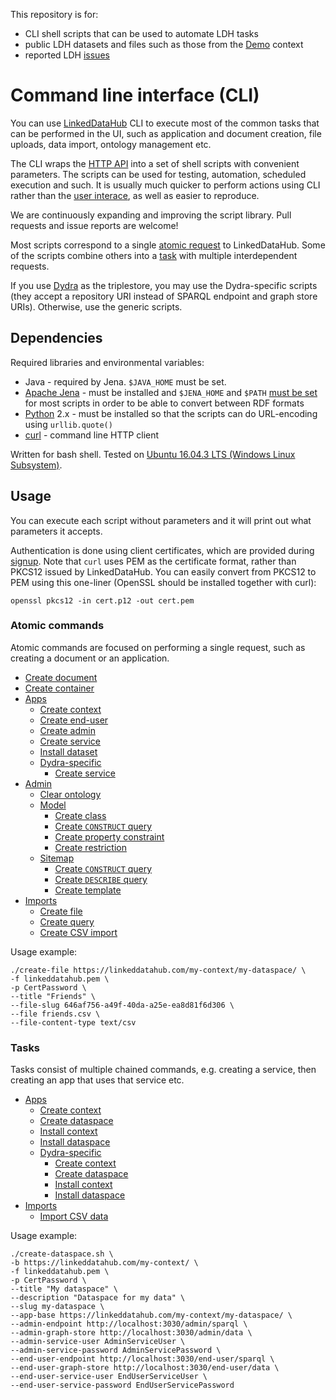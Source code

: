 This repository is for:
* CLI shell scripts that can be used to automate LDH tasks
* public LDH datasets and files such as those from the [Demo](https://linkeddatahub.com/demo/) context
* reported LDH [issues](../../issues)

Command line interface (CLI)
============================

You can use [LinkedDataHub](https://linkeddatahub.com/docs/about) CLI to execute most of the common tasks that can be performed in the UI, such as application and document creation, file uploads, data import, ontology management etc.

The CLI wraps the [HTTP API](https://linkeddatahub.com/docs/http-api) into a set of shell scripts with convenient parameters. The scripts can be used for testing, automation, scheduled execution and such. It is usually much quicker to perform actions using CLI rather than the [user interace](https://linkeddatahub.com/docs/user-interface), as well as easier to reproduce.

We are continuously expanding and improving the script library. Pull requests and issue reports are welcome!

Most scripts correspond to a single [atomic request](#atomic-commands) to LinkedDataHub. Some of the scripts combine others into a [task](#tasks) with multiple interdependent requests.

If you use [Dydra](https://dydra.com) as the triplestore, you may use the Dydra-specific scripts (they accept a repository URI instead of SPARQL endpoint and graph store URIs). Otherwise, use the generic scripts.

Dependencies
------------

Required libraries and environmental variables:
* Java - required by Jena. `$JAVA_HOME` must be set.
* [Apache Jena](https://jena.apache.org/) - must be installed and `$JENA_HOME` and `$PATH` [must be set](https://jena.apache.org/documentation/tools/index.html) for most scripts in order to be able to convert between RDF formats
* [Python](https://www.python.org/) 2.x - must be installed so that the scripts can do URL-encoding using `urllib.quote()`
* [curl](https://curl.haxx.se/) - command line HTTP client

Written for bash shell. Tested on [Ubuntu 16.04.3 LTS (Windows Linux Subsystem)](https://www.microsoft.com/en-us/p/ubuntu-1804/9n9tngvndl3q).

Usage
-----

You can execute each script without parameters and it will print out what parameters it accepts.

Authentication is done using client certificates, which are provided during [signup](https://linkeddatahub.com/docs/getting-started#sign-up).
Note that `curl` uses PEM as the certificate format, rather than PKCS12 issued by LinkedDataHub. You can easily convert from PKCS12 to PEM using this one-liner (OpenSSL should
be installed together with curl):

    openssl pkcs12 -in cert.p12 -out cert.pem

### Atomic commands

Atomic commands are focused on performing a single request, such as creating a document or an application.

* [Create document](scripts/create-document.sh)
* [Create container](scripts/create-container.sh)
* [Apps](scripts/apps)
    * [Create context](scripts/apps/create-context-app.sh)
    * [Create end-user](scripts/apps/create-end-user-app.sh)
    * [Create admin](scripts/apps/create-admin-app.sh)
    * [Create service](scripts/apps/create-service.sh)
    * [Install dataset](scripts/apps/install-dataset.sh)
    * [Dydra-specific](scripts/apps/dydra)
        * [Create service](scripts/apps/dydra/create-service.sh)
* [Admin](scripts/admin)
    * [Clear ontology](scripts/admin/clear-ontology.sh)
    * [Model](scripts/admin/model)
        * [Create class](scripts/admin/model/create-class.sh)
        * [Create `CONSTRUCT` query](scripts/admin/model/create-construct.sh)
        * [Create property constraint](scripts/admin/model/create-property-constraint.sh)
        * [Create restriction](scripts/admin/model/create-restriction.sh)
    * [Sitemap](scripts/admin/sitemap)
        * [Create `CONSTRUCT` query](scripts/admin/sitemap/create-construct.sh)
        * [Create `DESCRIBE` query](scripts/admin/sitemap/create-describe.sh)
        * [Create template](scripts/admin/sitemap/create-template.sh)
* [Imports](scripts/imports)
    * [Create file](scripts/imports/create-file.sh)
    * [Create query](scripts/imports/create-query.sh)
    * [Create CSV import](scripts/imports/create-csv-import.sh)

Usage example:

    ./create-file https://linkeddatahub.com/my-context/my-dataspace/ \
    -f linkeddatahub.pem \
    -p CertPassword \
    --title "Friends" \
    --file-slug 646af756-a49f-40da-a25e-ea8d81f6d306 \
    --file friends.csv \
    --file-content-type text/csv

### Tasks

Tasks consist of multiple chained commands, e.g. creating a service, then creating an app that uses that service etc.

* [Apps](scripts/apps)
    * [Create context](scripts/apps/create-context.sh)
    * [Create dataspace](scripts/apps/create-dataspace.sh)
    * [Install context](scripts/apps/install-context.sh)
    * [Install dataspace](scripts/apps/install-dataspace.sh)
    * [Dydra-specific](scripts/apps/dydra)
        * [Create context](scripts/apps/dydra/create-context.sh)
        * [Create dataspace](scripts/apps/dydra/create-dataspace.sh)
        * [Install context](scripts/apps/dydra/install-context.sh)
        * [Install dataspace](scripts/apps/dydra/install-dataspace.sh)
* [Imports](scripts/imports)
    * [Import CSV data](scripts/imports/import-csv.sh)

Usage example:

    ./create-dataspace.sh \
    -b https://linkeddatahub.com/my-context/ \
    -f linkeddatahub.pem \
    -p CertPassword \
    --title "My dataspace" \
    --description "Dataspace for my data" \
    --slug my-dataspace \
    --app-base https://linkeddatahub.com/my-context/my-dataspace/ \
    --admin-endpoint http://localhost:3030/admin/sparql \
    --admin-graph-store http://localhost:3030/admin/data \
    --admin-service-user AdminServiceUser \
    --admin-service-password AdminServicePassword \
    --end-user-endpoint http://localhost:3030/end-user/sparql \
    --end-user-graph-store http://localhost:3030/end-user/data \
    --end-user-service-user EndUserServiceUser \
    --end-user-service-password EndUserServicePassword
